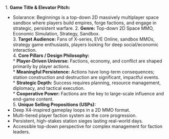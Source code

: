 1. **Game Title & Elevator Pitch:**  
* Solarance: Beginnings is a top-down 2D massively multiplayer space sandbox where players build empires, forge factions, and engage in strategic, persistent warfare.
2. **Genre:** Top-down 2D Space MMO, Economic Simulation, Strategy, Sandbox.  
3. **Target Audience:** Fans of X-series, EVE Online, sandbox MMOs, strategy game enthusiasts, players looking for deep social/economic interaction.  
4. **Core Pillars / Design Philosophy:**  
* **Player-Driven Universe:** Factions, economy, and conflict are shaped primarily by player actions.  
* **Meaningful Persistence:** Actions have long-term consequences; station construction and destruction are significant, impactful events.  
* **Strategic Depth:** Success requires planning, resource management, diplomacy, and tactical execution.  
* **Cooperative Power:** Factions are the key to large-scale influence and end-game content.  
5. **Unique Selling Propositions (USPs):**  
* Deep X4-inspired gameplay loops in a 2D MMO format.  
* Multi-tiered player faction system as the core progression.  
* Persistent, high-stakes station sieges lasting real-world days.  
* Accessible top-down perspective for complex management for faction leaders.